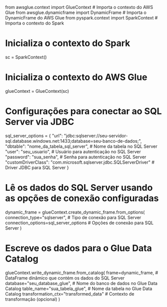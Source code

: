 from awsglue.context import GlueContext  # Importa o contexto do AWS Glue
from awsglue.dynamicframe import DynamicFrame  # Importa o DynamicFrame do AWS Glue
from pyspark.context import SparkContext  # Importa o contexto do Spark

# Inicializa o contexto do Spark
sc = SparkContext()

# Inicializa o contexto do AWS Glue
glueContext = GlueContext(sc)

# Configurações para conectar ao SQL Server via JDBC
sql_server_options = {
    "url": "jdbc:sqlserver://seu-servidor-sql.database.windows.net:1433;database=seu-banco-de-dados;",
    "dbtable": "nome_da_tabela_sql_server",  # Nome da tabela no SQL Server
    "user": "seu_usuario",  # Usuário para autenticação no SQL Server
    "password": "sua_senha",  # Senha para autenticação no SQL Server
    "customDriverClass": "com.microsoft.sqlserver.jdbc.SQLServerDriver"  # Driver JDBC para SQL Server
}

# Lê os dados do SQL Server usando as opções de conexão configuradas
dynamic_frame = glueContext.create_dynamic_frame.from_options(
    connection_type="sqlserver",  # Tipo de conexão para SQL Server
    connection_options=sql_server_options  # Opções de conexão para SQL Server
)

# Escreve os dados para o Glue Data Catalog
glueContext.write_dynamic_frame.from_catalog(
    frame=dynamic_frame,  # DataFrame dinâmico que contém os dados do SQL Server
    database="seu_database_glue",  # Nome do banco de dados no Glue Data Catalog
    table_name="sua_tabela_glue",  # Nome da tabela no Glue Data Catalog
    transformation_ctx="transformed_data"  # Contexto de transformação (opcional)
)
